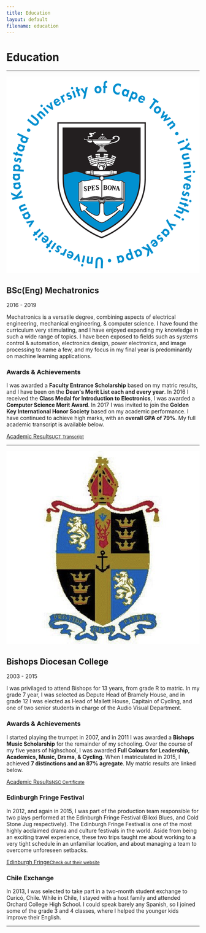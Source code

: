 ```yaml
---
title: Education
layout: default
filename: education
--- 
```

<h1>Education</h1>
<hr>

<img class="icon" src="resources/uct_icon.png" alt="UCT Logo">
<h2>BSc(Eng) Mechatronics</h2>
<p class="subtitle">2016 - 2019</p>
<p>
  Mechatronics is a versatile degree, combining aspects of electrical engineering, mechanical engineering, & computer science. I have found the curriculum very stimulating, and I have enjoyed expanding my knowledge in such a wide range of topics. I have been exposed to fields such as systems control & automation, electronics design, power electronics, and image processing to name a few, and my focus in my final year is predominantly on machine learning applications.
</p>
<h3>Awards & Achievements</h3>
<p>
  I was awarded a <b>Faculty Entrance Scholarship</b> based on my matric results, and I have been on the <b>Dean's Merit List each and every year</b>. In 2016 I received the <b>Class Medal for Introduction to Electronics</b>, I was awarded a <b>Computer Science Merit Award</b>. In 2017 I was invited to join the <b>Golden Key International Honor Society</b> based on my academic performance. I have continued to achieve high marks, with an <b>overall GPA of 79%</b>. My full academic transcript is available below.
</p>
<div class="linkbox">
  <a href="resources/UCT_Transcript_StefanDominicus.pdf" target="_blank">Academic Results<small>UCT Transcript</small></a>
</div>
<hr>

<img class="icon" src="resources/bishops_icon.png" alt="Bishops Diocensan College Logo">
<h2>Bishops Diocesan College</h2>
<p class="subtitle">2003 - 2015</p>
<p>
  I was privilaged to attend Bishops for 13 years, from grade R to matric. In my grade 7 year, I was selected as Depute Head of Bramely House, and in grade 12 I was elected as Head of Mallett House, Capitain of Cycling, and one of two senior students in charge of the Audio Visual Department.
</p>
<h3>Awards & Achievements</h3>
<p>
  I started playing the trumpet in 2007, and in 2011 I was awarded a <b>Bishops Music Scholarship</b> for the remainder of my schooling. Over the course of my five years of highschool, I was awarded <b>Full Colours for Leadership, Academics, Music, Drama, & Cycling</b>. When I matriculated in 2015, I achieved <b>7 distinctions and an 87% agregate</b>. My matric results are linked below.
</p>
<div class="linkbox">
  <a href="resources/MatricCertificate_StefanDominicus.pdf" target="_blank">Academic Results<small>NSC Certificate</small></a>
</div>

<h3>Edinburgh Fringe Festival</h3>
<p>
  In 2012, and again in 2015, I was part of the production team responsible for two plays performed at the Edinburgh Fringe Festival (Biloxi Blues, and Cold Stone Jug respectively). The Edinburgh Fringe Festival is one of the most highly acclaimed drama and culture festivals in the world. Aside from being an exciting travel experience, these two trips taught me about working to a very tight schedule in an unfamiliar location, and about managing a team to overcome unforeseen setbacks.
</p>
<div class="linkbox">
  <a href="https://www.edfringe.com" target="_blank">Edinburgh Fringe<small>Check out their website</small></a>
</div>

<h3>Chile Exchange</h3>
<p>
  In 2013, I was selected to take part in a two-month student exchange to Curicó, Chile. While in Chile, I stayed with a host family and attended Orchard College High School. I could speak barely any Spanish, so I joined some of the grade 3 and 4 classes, where I helped the younger kids improve their English.
</p>

<hr>

